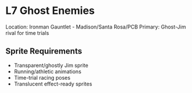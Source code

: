 # L7 Ghost Enemies

Location: Ironman Gauntlet - Madison/Santa Rosa/PCB
Primary: Ghost-Jim rival for time trials

## Sprite Requirements
- Transparent/ghostly Jim sprite
- Running/athletic animations
- Time-trial racing poses
- Translucent effect-ready sprites